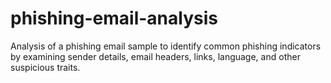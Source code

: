# phishing-email-analysis
Analysis of a phishing email sample to identify common phishing indicators by examining sender details, email headers, links, language, and other suspicious traits.
